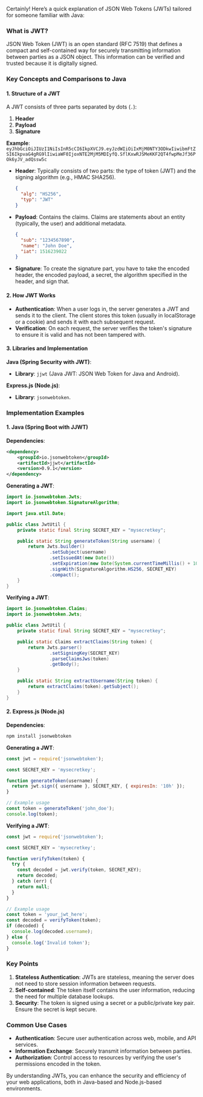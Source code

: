 Certainly! Here’s a quick explanation of JSON Web Tokens (JWTs) tailored for someone familiar with Java:

### What is JWT?

JSON Web Token (JWT) is an open standard (RFC 7519) that defines a compact and self-contained way for securely transmitting information between parties as a JSON object. This information can be verified and trusted because it is digitally signed.

### Key Concepts and Comparisons to Java

#### 1. Structure of a JWT

A JWT consists of three parts separated by dots (`.`):
1. **Header**
2. **Payload**
3. **Signature**

**Example**: `eyJhbGciOiJIUzI1NiIsInR5cCI6IkpXVCJ9.eyJzdWIiOiIxMjM0NTY3ODkwIiwibmFtZSI6IkpvaG4gRG9lIiwiaWF0IjoxNTE2MjM5MDIyfQ.SflKxwRJSMeKKF2QT4fwpMeJf36POk6yJV_adQssw5c`

- **Header**: Typically consists of two parts: the type of token (JWT) and the signing algorithm (e.g., HMAC SHA256).
  ```json
  {
    "alg": "HS256",
    "typ": "JWT"
  }
  ```

- **Payload**: Contains the claims. Claims are statements about an entity (typically, the user) and additional metadata.
  ```json
  {
    "sub": "1234567890",
    "name": "John Doe",
    "iat": 1516239022
  }
  ```

- **Signature**: To create the signature part, you have to take the encoded header, the encoded payload, a secret, the algorithm specified in the header, and sign that.

#### 2. How JWT Works

- **Authentication**: When a user logs in, the server generates a JWT and sends it to the client. The client stores this token (usually in localStorage or a cookie) and sends it with each subsequent request.
- **Verification**: On each request, the server verifies the token's signature to ensure it is valid and has not been tampered with.

#### 3. Libraries and Implementation

**Java (Spring Security with JWT)**:
- **Library**: `jjwt` (Java JWT: JSON Web Token for Java and Android).

**Express.js (Node.js)**:
- **Library**: `jsonwebtoken`.

### Implementation Examples

#### 1. Java (Spring Boot with JJWT)

**Dependencies**:
```xml
<dependency>
    <groupId>io.jsonwebtoken</groupId>
    <artifactId>jjwt</artifactId>
    <version>0.9.1</version>
</dependency>
```

**Generating a JWT**:
```java
import io.jsonwebtoken.Jwts;
import io.jsonwebtoken.SignatureAlgorithm;

import java.util.Date;

public class JwtUtil {
    private static final String SECRET_KEY = "mysecretkey";

    public static String generateToken(String username) {
        return Jwts.builder()
                .setSubject(username)
                .setIssuedAt(new Date())
                .setExpiration(new Date(System.currentTimeMillis() + 1000 * 60 * 60 * 10)) // 10 hours
                .signWith(SignatureAlgorithm.HS256, SECRET_KEY)
                .compact();
    }
}
```

**Verifying a JWT**:
```java
import io.jsonwebtoken.Claims;
import io.jsonwebtoken.Jwts;

public class JwtUtil {
    private static final String SECRET_KEY = "mysecretkey";

    public static Claims extractClaims(String token) {
        return Jwts.parser()
                .setSigningKey(SECRET_KEY)
                .parseClaimsJws(token)
                .getBody();
    }

    public static String extractUsername(String token) {
        return extractClaims(token).getSubject();
    }
}
```

#### 2. Express.js (Node.js)

**Dependencies**:
```bash
npm install jsonwebtoken
```

**Generating a JWT**:
```javascript
const jwt = require('jsonwebtoken');

const SECRET_KEY = 'mysecretkey';

function generateToken(username) {
  return jwt.sign({ username }, SECRET_KEY, { expiresIn: '10h' });
}

// Example usage
const token = generateToken('john_doe');
console.log(token);
```

**Verifying a JWT**:
```javascript
const jwt = require('jsonwebtoken');

const SECRET_KEY = 'mysecretkey';

function verifyToken(token) {
  try {
    const decoded = jwt.verify(token, SECRET_KEY);
    return decoded;
  } catch (err) {
    return null;
  }
}

// Example usage
const token = 'your_jwt_here';
const decoded = verifyToken(token);
if (decoded) {
  console.log(decoded.username);
} else {
  console.log('Invalid token');
}
```

### Key Points

1. **Stateless Authentication**: JWTs are stateless, meaning the server does not need to store session information between requests.
2. **Self-contained**: The token itself contains the user information, reducing the need for multiple database lookups.
3. **Security**: The token is signed using a secret or a public/private key pair. Ensure the secret is kept secure.

### Common Use Cases

- **Authentication**: Secure user authentication across web, mobile, and API services.
- **Information Exchange**: Securely transmit information between parties.
- **Authorization**: Control access to resources by verifying the user's permissions encoded in the token.

By understanding JWTs, you can enhance the security and efficiency of your web applications, both in Java-based and Node.js-based environments.